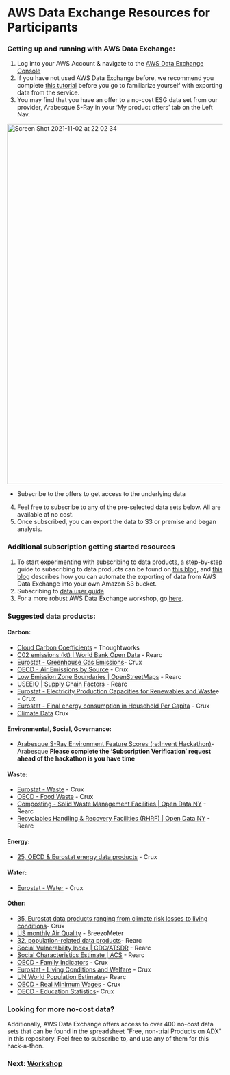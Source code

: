 ##
# <br> AWS Data Exchange Resources for Participants

### Getting up and running with AWS Data Exchange:

1. Log into your AWS Account & navigate to the [AWS Data Exchange Console](https://console.aws.amazon.com/dataexchange/)
2. If you have not used AWS Data Exchange before, we recommend you complete [this tutorial](https://docs.aws.amazon.com/data-exchange/latest/userguide/heartbeat.html) before you go to familiarize yourself with exporting data from the service.
3. You may find that you have an offer to a no-cost ESG data set from our provider, Arabesque S-Ray in your ‘My product offers’ tab on the Left Nav.


 <img width="841" alt="Screen Shot 2021-11-02 at 22 02 34" src="https://user-images.githubusercontent.com/74983509/140163755-bdad61e8-0ef5-41ed-a1df-7528978ea1fb.png">

- Subscribe to the offers to get access to the underlying data


4. Feel free to subscribe to any of the pre-selected data sets below. All are available at no cost.
5. Once subscribed, you can export the data to S3 or premise and began analysis.

### Additional subscription getting started resources

1. To start experimenting with subscribing to data products, a step-by-step guide to subscribing to data products can be found on [this blog](https://aws.amazon.com/blogs/aws/aws-data-exchange-find-subscribe-to-and-use-data-products/), and [this blog](https://aws.amazon.com/blogs/big-data/find-and-acquire-new-data-sets-and-retrieve-new-updates-automatically-using-aws-data-exchange/) describes how you can automate the exporting of data from AWS Data Exchange into your own Amazon S3 bucket.
2. Subscribing to [data user guide](https://docs.aws.amazon.com/data-exchange/latest/userguide/subscribe-to-data-sets.html)
3. For a more robust AWS Data Exchange workshop, go [here](https://catalog.us-east-1.prod.workshops.aws/v2/workshops/e5548031-3004-49ad-89be-a13e8cd616f6/en-US).

### Suggested data products:

#### Carbon:
- [Cloud Carbon Coefficients](https://aws.amazon.com/marketplace/pp/prodview-vulyxbsn34nki?sr=0-1&ref_=beagle&applicationId=AWSMPContessa) - Thoughtworks
- [C02 emissions (kt) | World Bank Open Data](https://aws.amazon.com/marketplace/pp/prodview-qf3r4b6jpivte?sr=0-3&ref_=beagle&applicationId=AWSMPContessa) - Rearc
- [Eurostat - Greenhouse Gas Emissions](https://aws.amazon.com/marketplace/search/results?searchTerms=Eurostat+greenhouse&CREATOR=a0524cf6-a4f7-4ace-907d-b1bfb932e830&filters=CREATOR)- Crux
- [OECD - Air Emissions by Source](https://aws.amazon.com/marketplace/pp/prodview-dfw7buzlknvzw?sr=0-1&ref_=beagle&applicationId=AWSMPContessa) - Crux
- [Low Emission Zone Boundaries | OpenStreetMaps](https://aws.amazon.com/marketplace/pp/prodview-sujil5edyjvja?sr=0-2&ref_=beagle&applicationId=AWSMPContessa) - Rearc
- [USEEIO | Supply Chain Factors](https://aws.amazon.com/marketplace/pp/prodview-2wmkccq5gq3j2?sr=0-15&ref_=beagle&applicationId=AWSMPContessa) - Rearc
- [Eurostat - Electricity Production Capacities for Renewables and Waste](https://aws.amazon.com/marketplace/pp/prodview-f7djq4dwbgyvg?sr=0-5&ref_=beagle&applicationId=AWSMPContessa)e - Crux
- [Eurostat - Final energy consumption in Household Per Capita](https://aws.amazon.com/marketplace/pp/prodview-iuf3bnfix6bcm?sr=0-12&ref_=beagle&applicationId=AWSMPContessa) - Crux
- [Climate Data](https://aws.amazon.com/marketplace/pp/prodview-3ckj5jix47trk?sr=0-5&ref_=beagle&applicationId=AWSMPContessa) Crux

#### Environmental, Social, Governance:

- [Arabesque S-Ray Environment Feature Scores (re:Invent Hackathon)](https://aws.amazon.com/marketplace/pp/prodview-prvqsymeaubya?sr=0-1&ref_=beagle&applicationId=AWSMPContessa)- Arabesque
    **Please complete the ‘Subscription Verification’ request ahead of the hackathon is you have time**
    
#### Waste:

- [Eurostat - Waste](https://aws.amazon.com/marketplace/search/results?searchTerms=Eurostat+waste) - Crux
- [OECD - Food Waste](https://aws.amazon.com/marketplace/pp/prodview-dalajjbxbumv2?sr=0-2&ref_=beagle&applicationId=AWSMPContessa) - Crux
- [Composting - Solid Waste Management Facilities | Open Data NY](https://aws.amazon.com/marketplace/pp/prodview-vwwfoqleekt5q?sr=0-4&ref_=beagle&applicationId=AWSMPContessa) - Rearc
- [Recyclables Handling & Recovery Facilities (RHRF) | Open Data NY](https://aws.amazon.com/marketplace/pp/prodview-ms3pdaluxvgia?sr=0-7&ref_=beagle&applicationId=AWSMPContessa) - Rearc

#### Energy:

- [25, OECD & Eurostat energy data products](https://aws.amazon.com/marketplace/search/results?searchTerms=energy&FULFILLMENT_OPTION_TYPE=DATA_EXCHANGE&PRICING_MODEL=FREE&CREATOR=a0524cf6-a4f7-4ace-907d-b1bfb932e830&filters=FULFILLMENT_OPTION_TYPE%2CPRICING_MODEL%2CCREATOR) - Crux

#### Water:

- [Eurostat - Water](https://aws.amazon.com/marketplace/search/results?searchTerms=Eurostat+water) - Crux


#### Other:

- [35, Eurostat data products ranging from climate risk losses to living conditions](https://aws.amazon.com/marketplace/search/results?searchTerms=Eurostat)- Crux
- [US monthly Air Quality](https://aws.amazon.com/marketplace/pp/prodview-b3rjkczmlpikq?sr=0-9&ref_=beagle&applicationId=AWSMPContessa) - BreezoMeter
- [32, population-related data products](https://aws.amazon.com/marketplace/search/results?searchTerms=population&FULFILLMENT_OPTION_TYPE=DATA_EXCHANGE&CREATOR=a8a86da2-b2d1-4fae-992d-03494e90590b&filters=FULFILLMENT_OPTION_TYPE%2CCREATOR)- Rearc
- [Social Vulnerability Index | CDC/ATSDR](https://aws.amazon.com/marketplace/pp/prodview-q7o2j7btbmtzg?qid=1626095638367&sr=0-8&ref_=srh_res_product_title) - Rearc 
- [Social Characteristics Estimate | ACS](https://aws.amazon.com/marketplace/pp/prodview-zndny7zqdq7xu?qid=1626095638367&sr=0-1&ref_=srh_res_product_title#offers) - Rearc
- [OECD - Family Indicators](https://aws.amazon.com/marketplace/pp/prodview-ti75agiyihjls?qid=1626095795997&sr=0-10&ref_=srh_res_product_title) - Crux
- [Eurostat - Living Conditions and Welfare](https://aws.amazon.com/marketplace/pp/prodview-oxwt45ktx5vae?qid=1626096118946&sr=0-42&ref_=srh_res_product_title#offers) - Crux
- [UN World Population Estimates](https://aws.amazon.com/marketplace/pp/prodview-lc63p76rkg57s?qid=1626096478019&sr=0-119&ref_=srh_res_product_title)- Rearc
- [OECD - Real Minimum Wages](https://aws.amazon.com/marketplace/pp/prodview-nd76okbnw3yiq?qid=1626097178543&sr=0-3&ref_=srh_res_product_title) - Crux
- [OECD - Education Statistics](https://aws.amazon.com/marketplace/pp/prodview-qy3vqjsoqzxye?qid=1626096276665&sr=0-61&ref_=srh_res_product_title)- Crux




### Looking for more no-cost data?

Additionally, AWS Data Exchange offers access to over 400 no-cost data sets that can be found in the spreadsheet "Free, non-trial Products on ADX" in this repository. Feel free to subscribe to, and use any of them for this hack-a-thon. 



### Next: [Workshop](workshop.md) 
